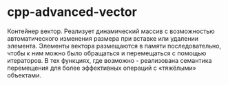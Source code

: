 # cpp-advanced-vector
Контейнер вектор. Реализует динамический массив с возможностью автоматического изменения размера при вставке или удалении элемента.
Элементы вектора размещаются в памяти последовательно, чтобы к ним можно было обращаться и перемещаться с помощью итераторов. В тех функциях, где возможно - реализована семантика перемещения для более эффективных операций с «тяжёлыми» объектами.